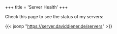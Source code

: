+++
title = 'Server Health'
+++

Check this page to see the status of my servers:

{{< jsonp "https://server.daviddiener.de/servers" >}}